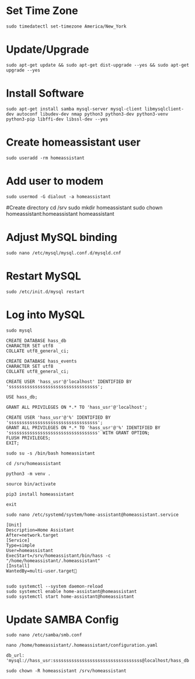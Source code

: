 # Set Time Zone
	sudo timedatectl set-timezone America/New_York


# Update/Upgrade
	sudo apt-get update && sudo apt-get dist-upgrade --yes && sudo apt-get upgrade --yes


# Install Software
	sudo apt-get install samba mysql-server mysql-client libmysqlclient-dev autoconf libudev-dev nmap python3 python3-dev python3-venv python3-pip libffi-dev libssl-dev --yes

# Create homeassistant user
	sudo useradd -rm homeassistant

# Add user to modem
	sudo usermod -G dialout -a homeassistant

#Create directory
	cd /srv
	sudo mkdir homeassistant
	sudo chown homeassistant:homeassistant homeassistant

# Adjust MySQL binding
	sudo nano /etc/mysql/mysql.conf.d/mysqld.cnf


# Restart MySQL
	sudo /etc/init.d/mysql restart

# Log into MySQL
	sudo mysql

	CREATE DATABASE hass_db
	CHARACTER SET utf8
	COLLATE utf8_general_ci;

	CREATE DATABASE hass_events
	CHARACTER SET utf8
	COLLATE utf8_general_ci;

	CREATE USER 'hass_usr'@'localhost' IDENTIFIED BY 'ssssssssssssssssssssssssssssssssss';

	USE hass_db;

	GRANT ALL PRIVILEGES ON *.* TO 'hass_usr'@'localhost';

	CREATE USER 'hass_usr'@'%' IDENTIFIED BY 'ssssssssssssssssssssssssssssssssss';
	GRANT ALL PRIVILEGES ON *.* TO 'hass_usr'@'%' IDENTIFIED BY 'ssssssssssssssssssssssssssssssssss' WITH GRANT OPTION;
	FLUSH PRIVILEGES;
	EXIT;

	sudo su -s /bin/bash homeassistant

	cd /srv/homeassistant

	python3 -m venv .

	source bin/activate

	pip3 install homeassistant

	exit

	sudo nano /etc/systemd/system/home-assistant@homeassistant.service

	[Unit]
	Description=Home Assistant
	After=network.target
	[Service]
	Type=simple
	User=homeassistant
	ExecStart=/srv/homeassistant/bin/hass -c "/home/homeassistant/.homeassistant"
	[Install]
	WantedBy=multi-user.target


	sudo systemctl --system daemon-reload
	sudo systemctl enable home-assistant@homeassistant
	sudo systemctl start home-assistant@homeassistant

# Update SAMBA Config
	sudo nano /etc/samba/smb.conf

	nano /home/homeassistant/.homeassistant/configuration.yaml
	
	db_url: 'mysql://hass_usr:ssssssssssssssssssssssssssssssssss@localhost/hass_db'
	
	sudo chown -R homeassistant /srv/homeassistant